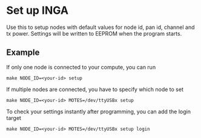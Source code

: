 Set up INGA
===

Use this to setup nodes with default values for node id, pan id, channel and tx power.
Settings will be written to EEPROM when the program starts.

Example
---

If only one node is connected to your compute, you can run

    make NODE_ID=<your-id> setup

If multiple nodes are connected, you have to specify which node to set

    make NODE_ID=<your-id> MOTES=/dev/ttyUSBx setup

To check your settings instantly after programming, you can add the login target

    make NODE_ID=<your-id> MOTES=/dev/ttyUSBx setup login

